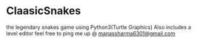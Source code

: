 # ClaasicSnakes
the legendary snakes game using Python3(Turtle Graphics)
Also includes a level editor 
feel free to ping me up @ manassharma6301@gmail.com
